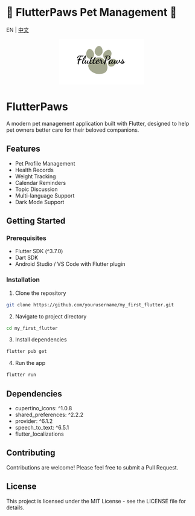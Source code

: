# 🐾 FlutterPaws Pet Management 🐾

EN | [中文](README_zh.md)

<p align="center">
  <img src="./assets/logo.png" alt="FlutterPaws Logo" width="45%" />
</p>

# FlutterPaws

A modern pet management application built with Flutter, designed to help pet owners better care for their beloved companions.

## Features

- Pet Profile Management
- Health Records
- Weight Tracking
- Calendar Reminders
- Topic Discussion
- Multi-language Support
- Dark Mode Support

## Getting Started

### Prerequisites

- Flutter SDK (^3.7.0)
- Dart SDK
- Android Studio / VS Code with Flutter plugin

### Installation

1. Clone the repository
```bash
git clone https://github.com/yourusername/my_first_flutter.git
```

2. Navigate to project directory
```bash
cd my_first_flutter
```

3. Install dependencies
```bash
flutter pub get
```

4. Run the app
```bash
flutter run
```

## Dependencies

- cupertino_icons: ^1.0.8
- shared_preferences: ^2.2.2
- provider: ^6.1.2
- speech_to_text: ^6.5.1
- flutter_localizations

## Contributing

Contributions are welcome! Please feel free to submit a Pull Request.

## License

This project is licensed under the MIT License - see the LICENSE file for details.
